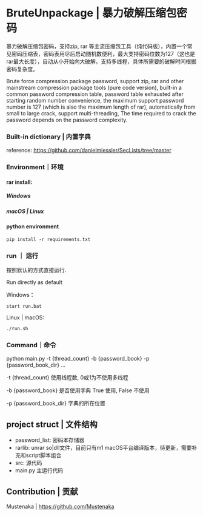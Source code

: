 # BruteUnpackage | 暴力破解压缩包密码

暴力破解压缩包密码，支持zip, rar 等主流压缩包工具（纯代码版），内置一个常见密码压缩表，密码表用尽后启动随机数便利，最大支持密码位数为127（这也是rar最大长度），自动从小开始向大破解，支持多线程，具体所需要的破解时间根据密码复杂度。

Brute force compression package password, support zip, rar and other mainstream compression package tools (pure code version), built-in a common password compression table, password table exhausted after starting random number convenience, the maximum support password number is 127 (which is also the maximum length of rar), automatically from small to large crack, support multi-threading, The time required to crack the password depends on the password complexity.

### Built-in dictionary |  内置字典

reference: https://github.com/danielmiessler/SecLists/tree/master

### Environment｜环境

#### rar install:

##### Windows

##### macOS | Linux

#### python environment

```
pip install -r requirements.txt
```

### run ｜ 运行

按照默认的方式直接运行.

Run directly as default

Windows：

```
start run.bat
```

Linux | macOS:

```
./run.sh
```

### Command｜命令

python main.py -t {thread_count} -b {password_book} -p {password_book_dir} ...

-t {thread_count} 使用线程数, 0或1为不使用多线程

-b {password_book} 是否使用字典 True 使用, False 不使用

-p {password_book_dir} 字典的所在位置

## project struct | 文件结构

- password_list: 密码本存储器
- rarlib: unrar so|dll文件，目前只有m1 macOS平台编译版本，待更新，需要补充和script脚本组合
- src: 源代码
- main.py 主运行代码

## Contribution | 贡献

Mustenaka | https://github.com/Mustenaka